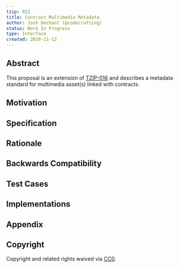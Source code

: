 ```yaml
---
tzip: 021
title: Contract Multimedia Metadata
author: Josh Dechant (@codecrafting)
status: Work In Progress
type: Interface
created: 2020-11-12
---
```


## Abstract

This proposal is an extension of [TZIP-016][1] and describes a metadata standard for
multimedia asset(s) linked with contracts.

## Motivation

## Specification

## Rationale

## Backwards Compatibility

## Test Cases

## Implementations

## Appendix

## Copyright

Copyright and related rights waived via
[CC0][2].

[1]: https://gitlab.com/tzip/tzip/-/blob/master/proposals/tzip-16/tzip-16.md
[2]: https://creativecommons.org/publicdomain/zero/1.0/
